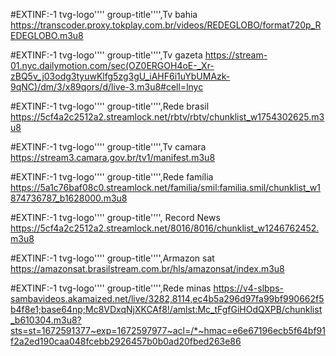 #EXTINF:-1 tvg-logo'''' group-title'''',Tv bahia
https://transcoder.proxy.tokplay.com.br/videos/REDEGLOBO/format720p_REDEGLOBO.m3u8


#EXTINF:-1 tvg-logo'''' group-title'''',Tv gazeta
https://stream-01.nyc.dailymotion.com/sec(OZ0ERGOH4oE-_Xr-zBQ5v_j03odg3tyuwKlfg5zg3gU_iAHF6i1uYbUMAzk-9qNC)/dm/3/x89qors/d/live-3.m3u8#cell=lnyc


#EXTINF:-1 tvg-logo'''' group-title'''',Rede brasil
https://5cf4a2c2512a2.streamlock.net/rbtv/rbtv/chunklist_w1754302625.m3u8


#EXTINF:-1 tvg-logo'''' group-title'''',Tv camara
https://stream3.camara.gov.br/tv1/manifest.m3u8


#EXTINF:-1 tvg-logo'''' group-title'''',Rede família
https://5a1c76baf08c0.streamlock.net/familia/smil:familia.smil/chunklist_w1874736787_b1628000.m3u8


#EXTINF:-1 tvg-logo'''' group-title'''', Record News
https://5cf4a2c2512a2.streamlock.net/8016/8016/chunklist_w1246762452.m3u8


#EXTINF:-1 tvg-logo'''' group-title'''',Armazon sat
https://amazonsat.brasilstream.com.br/hls/amazonsat/index.m3u8



#EXTINF:-1 tvg-logo'''' group-title'''',Rede minas
https://v4-slbps-sambavideos.akamaized.net/live/3282,8114,ec4b5a296d97fa99bf990662f5b4f8e1;base64np;Mc8VDxqNjXKCAf8!/amlst:Mc_tFgfGiHOdQXPB/chunklist_b610304.m3u8?sts=st=1672591377~exp=1672597977~acl=/*~hmac=e6e67196ecb5f64bf91f2a2ed190caa048fcebb2926457b0b0ad20fbed263e86
